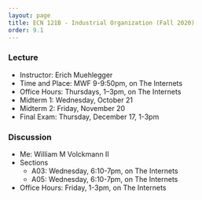 ```yaml
---
layout: page
title: ECN 121B - Industrial Organization (Fall 2020)
order: 9.1
---
```



### Lecture
* Instructor: Erich Muehlegger
* Time and Place: MWF 9-9:50pm, on The Internets
* Office Hours: Thursdays, 1–3pm, on The Internets
* Midterm 1: Wednesday, October 21
* Midterm 2: Friday, November 20
* Final Exam: Thursday, December 17, 1-3pm


### Discussion
* Me: William M Volckmann II
* Sections
  * A03: Wednesday, 6:10-7pm, on The Internets
  * A05: Wednesday, 6:10-7pm, on The Internets
* Office Hours: Friday, 1-3pm, on The Internets
